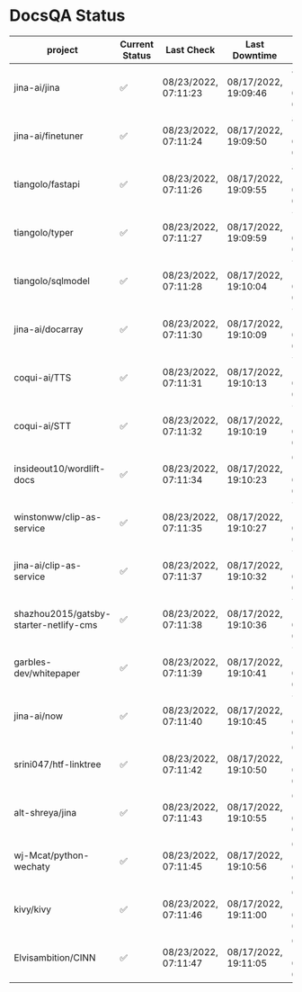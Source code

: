 # DocsQA Status

|               project                |Current Status|     Last Check     |   Last Downtime    |               % Uptime               |
|--------------------------------------|--------------|--------------------|--------------------|--------------------------------------|
|jina-ai/jina                          |✅            |08/23/2022, 07:11:23|08/17/2022, 19:09:46|82948.000 (since 08/15/2022, 07:09:42)|
|jina-ai/finetuner                     |✅            |08/23/2022, 07:11:24|08/17/2022, 19:09:50|82130.693 (since 08/15/2022, 07:09:42)|
|tiangolo/fastapi                      |✅            |08/23/2022, 07:11:26|08/17/2022, 19:09:55|80543.689 (since 08/15/2022, 07:09:42)|
|tiangolo/typer                        |✅            |08/23/2022, 07:11:27|08/17/2022, 19:09:59|79012.381 (since 08/15/2022, 07:09:42)|
|tiangolo/sqlmodel                     |✅            |08/23/2022, 07:11:28|08/17/2022, 19:10:04|78268.868 (since 08/15/2022, 07:09:42)|
|jina-ai/docarray                      |✅            |08/23/2022, 07:11:30|08/17/2022, 19:10:09|77536.449 (since 08/15/2022, 07:09:42)|
|coqui-ai/TTS                          |✅            |08/23/2022, 07:11:31|08/17/2022, 19:10:13|76114.679 (since 08/15/2022, 07:09:42)|
|coqui-ai/STT                          |✅            |08/23/2022, 07:11:32|08/17/2022, 19:10:19|75424.545 (since 08/15/2022, 07:09:42)|
|insideout10/wordlift-docs             |✅            |08/23/2022, 07:11:34|08/17/2022, 19:10:23|65786.486 (since 08/15/2022, 07:09:42)|
|winstonww/clip-as-service             |✅            |08/23/2022, 07:11:35|08/17/2022, 19:10:27|73427.434 (since 08/15/2022, 07:09:42)|
|jina-ai/clip-as-service               |✅            |08/23/2022, 07:11:37|08/17/2022, 19:10:32|72786.842 (since 08/15/2022, 07:09:42)|
|shazhou2015/gatsby-starter-netlify-cms|✅            |08/23/2022, 07:11:38|08/17/2022, 19:10:36|72154.783 (since 08/15/2022, 07:09:42)|
|garbles-dev/whitepaper                |✅            |08/23/2022, 07:11:39|08/17/2022, 19:10:41|70923.932 (since 08/15/2022, 07:09:42)|
|jina-ai/now                           |✅            |08/23/2022, 07:11:40|08/17/2022, 19:10:45|70323.729 (since 08/15/2022, 07:09:42)|
|srini047/htf-linktree                 |✅            |08/23/2022, 07:11:42|08/17/2022, 19:10:50|69731.092 (since 08/15/2022, 07:09:42)|
|alt-shreya/jina                       |✅            |08/23/2022, 07:11:43|08/17/2022, 19:10:55|64693.388 (since 08/15/2022, 07:09:42)|
|wj-Mcat/python-wechaty                |✅            |08/23/2022, 07:11:45|08/17/2022, 19:10:56|64170.492 (since 08/15/2022, 07:09:42)|
|kivy/kivy                             |✅            |08/23/2022, 07:11:46|08/17/2022, 19:11:00|63644.715 (since 08/15/2022, 07:09:42)|
|Elvisambition/CINN                    |✅            |08/23/2022, 07:11:47|08/17/2022, 19:11:05|62629.600 (since 08/15/2022, 07:09:42)|
